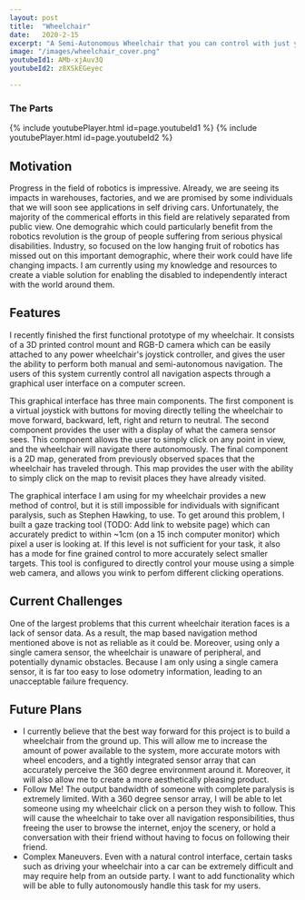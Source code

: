 ```yaml
---
layout: post
title:  "Wheelchair"
date:   2020-2-15
excerpt: "A Semi-Autonomous Wheelchair that you can control with just your eyes"
image: "/images/wheelchair_cover.png"
youtubeId1: AMb-xjAuv3Q
youtubeId2: z8XSkEGeyec

---
```


### The Parts

{% include youtubePlayer.html id=page.youtubeId1 %}
{% include youtubePlayer.html id=page.youtubeId2 %}

## Motivation
Progress in the field of robotics is impressive. Already, we are seeing its impacts in warehouses, factories, and we are promised by some individuals that we will soon see applications in self driving cars. Unfortunately, the majority of the commerical efforts in this field are relatively separated from public view. One demograhic which could particularly benefit from the robotics revolution is the group of people suffering from serious physical disabilities. Industry, so focused on the low hanging fruit of robotics has missed out on this important demographic, where their work could have life changing impacts. I am currently using my knowledge and resources to create a viable solution for enabling the disabled to  independently interact with the world around them.

## Features
I recently finished the first functional prototype of my wheelchair. It consists of a 3D printed control mount and RGB-D camera which can be easily attached to any power wheelchair's joystick controller, and gives the user the ability to perform both manual and semi-autonomous navigation. The users of this system currently control all navigation aspects through a graphical user interface on a computer screen.

This graphical interface has three main components. The first component is a virtual joystick with buttons for moving directly telling the wheelchair to move forward, backward, left, right and return to neutral. The second component provides the user with a display of what the camera sensor sees. This component allows the user to simply click on any point in view, and the wheelchair will navigate there autonomously. The final component is a 2D map, generated from previously observed spaces that the wheelchair has traveled through. This map provides the user with the ability to simply click on the map to revisit places they have already visited.

The graphical interface I am using for my wheelchair provides a new method of control, but it is still impossible for individuals with significant paralysis, such as Stephen Hawking, to use. To get around this problem, I built a gaze tracking tool (TODO: Add link to website page) which can accurately predict to within ~1cm (on a 15 inch computer monitor) which pixel a user is looking at. If this level is not sufficient for your task, it also has a mode for fine grained control to more accurately select smaller targets. This tool is configured to directly control your mouse using a simple web camera, and allows you wink to perfom different clicking operations.


## Current Challenges
One of the largest problems that this current wheelchair iteration faces is a lack of sensor data. As a result, the map based navigation method mentioned above is not as reliable as it could be. Moreover, using only a single camera sensor, the wheelchair is unaware of peripheral, and potentially dynamic obstacles. 
Because I am only using a single camera sensor, it is far too easy to lose odometry information, leading to an unacceptable failure frequency.


## Future Plans
- I currently believe that the best way forward for this project is to build a wheelchair from the ground up. This will allow me to increase the amount of power available to the system, more accurate motors with wheel encoders, and a tightly integrated sensor array that can accurately perceive the 360 degree environment around it. Moreover, it will also allow me to create a more aesthetically pleasing product.
- Follow Me! The output bandwidth of someone with complete paralysis is extremely limited. With a 360 degree sensor array, I will be able to let someone using my wheelchair click on a person they wish to follow. This will cause the wheelchair to take over all navigation responsibilities, thus freeing the user to browse the internet, enjoy the scenery, or hold a conversation with their friend without having to focus on following their friend.
- Complex Maneuvers. Even with a natural control interface, certain tasks such as driving your wheelchair into a car can be extremely difficult and may require help from an outside party. I want to add functionality which will be able to fully autonomously handle this task for my users.